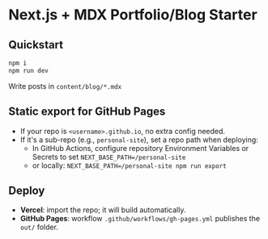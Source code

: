 # Next.js + MDX Portfolio/Blog Starter

## Quickstart
```bash
npm i
npm run dev
```

Write posts in `content/blog/*.mdx`

## Static export for GitHub Pages
- If your repo is `<username>.github.io`, no extra config needed.
- If it's a sub-repo (e.g., `personal-site`), set a repo path when deploying:
  - In GitHub Actions, configure repository Environment Variables or Secrets to set `NEXT_BASE_PATH=/personal-site`
  - or locally: `NEXT_BASE_PATH=/personal-site npm run export`

## Deploy
- **Vercel**: import the repo; it will build automatically.
- **GitHub Pages**: workflow `.github/workflows/gh-pages.yml` publishes the `out/` folder.
